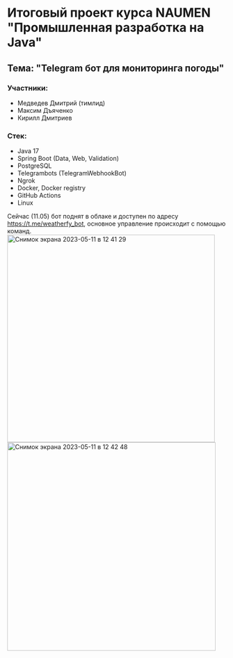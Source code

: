 # Итоговый проект курса NAUMEN "Промышленная разработка на Java"

## Тема: "Telegram бот для мониторинга погоды"

### Участники:
* Медведев Дмитрий (тимлид)
* Максим Дъяченко
* Кирилл Дмитриев

### Стек:
* Java 17
* Spring Boot (Data, Web, Validation)
* PostgreSQL
* Telegrambots (TelegramWebhookBot)
* Ngrok
* Docker, Docker registry
* GitHub Actions
* Linux

Сейчас (11.05) бот поднят в облаке и доступен по адресу https://t.me/weatherfy_bot, основное управление происходит с помощью команд.
<img width="477" alt="Снимок экрана 2023-05-11 в 12 41 29" src="https://github.com/naumen-project/weather-bot/assets/75564672/b58dda7a-63eb-452b-9444-d080e47cba09">
<img width="479" alt="Снимок экрана 2023-05-11 в 12 42 48" src="https://github.com/naumen-project/weather-bot/assets/75564672/470a920a-caac-478f-ac39-0f646459a9e8">

